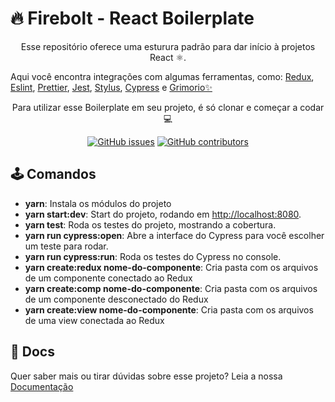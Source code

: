 # 🔥 Firebolt - React Boilerplate

<p align="center">
  Esse repositório oferece uma esturura padrão para dar início à projetos React ⚛️.
</p>
Aqui você encontra integrações com algumas ferramentas, como: <a href="http://redux.js.org/docs/introduction/">Redux</a>, <a href="http://eslint.org/">Eslint</a>, <a href="https://prettier.io/">Prettier</a>, <a href="https://jestjs.io/">Jest</a>, <a href="http://stylus-lang.com/">Stylus</a>, <a href="https://www.cypress.io/">Cypress</a> e <a href="https://github.com/b2wads/grimorio-ui">Grimorio✨</a>
</p>


<p align="center">
Para utilizar esse Boilerplate em seu projeto, é só clonar e começar a codar 💻
</p>

<div align="center">

  [![GitHub issues](https://img.shields.io/github/issues/b2wads/firebolt)](https://github.com/b2wads/firebolt/issues)
  [![GitHub contributors](https://img.shields.io/github/contributors/b2wads/firebolt)](https://github.com/b2wads/firebolt/graphs/contributors)  
</div>

## 🕹 Comandos

- **yarn**: Instala os módulos do projeto
- **yarn start:dev**: Start do projeto, rodando em [http://localhost:8080](http://localhost:8080).
- **yarn test**: Roda os testes do projeto, mostrando a cobertura.
- **yarn run cypress:open**: Abre a interface do Cypress para você escolher um teste para rodar.
- **yarn run cypress:run**: Roda os testes do Cypress no console.
- **yarn create:redux nome-do-componente**: Cria pasta com os arquivos de um componente conectado ao Redux
- **yarn create:comp nome-do-componente**: Cria pasta com os arquivos de um componente desconectado do Redux
- **yarn create:view nome-do-componente**: Cria pasta com os arquivos de uma view conectada ao Redux

## 📜 Docs

Quer saber mais ou tirar dúvidas sobre esse projeto? Leia a nossa [Documentação](https://github.com/b2wads/firebolt/wiki)

